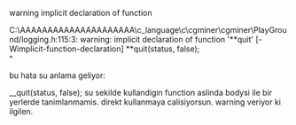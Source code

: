 warning implicit declaration of function

C:\AAAAAAAAAAAAAAAAAAAAA\c_language\c\cgminer\cgminer\PlayGround/logging.h:115:3: warning: implicit declaration of function '**quit' [-Wimplicit-function-declaration]
**quit(status, false); \
 ^

bu hata su anlama geliyor:

\_\_quit(status, false); su sekilde kullandigin function aslinda bodysi ile bir yerlerde tanimlanmamis. direkt kullanmaya calisiyorsun. warning veriyor ki ilgilen.
